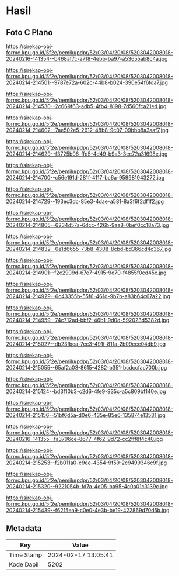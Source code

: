 # Hasil

## Foto C Plano

https://sirekap-obj-formc.kpu.go.id/5f2e/pemilu/pdpr/52/03/04/20/08/5203042008018-20240216-141354--b468af7c-a718-4ebb-ba97-a53655ab8c4a.jpg

https://sirekap-obj-formc.kpu.go.id/5f2e/pemilu/pdpr/52/03/04/20/08/5203042008018-20240214-214501--9787e72a-602c-44b8-b024-390e54f6fda7.jpg

https://sirekap-obj-formc.kpu.go.id/5f2e/pemilu/pdpr/52/03/04/20/08/5203042008018-20240214-214530--2c669f63-adb5-4fb4-8198-7d560fca21ed.jpg

https://sirekap-obj-formc.kpu.go.id/5f2e/pemilu/pdpr/52/03/04/20/08/5203042008018-20240214-214602--7ae502e5-2612-48b8-9c07-09bbb8a3aaf7.jpg

https://sirekap-obj-formc.kpu.go.id/5f2e/pemilu/pdpr/52/03/04/20/08/5203042008018-20240214-214629--f3725b06-ffd5-4d49-b9a3-3ec72a31698e.jpg

https://sirekap-obj-formc.kpu.go.id/5f2e/pemilu/pdpr/52/03/04/20/08/5203042008018-20240214-214700--c56e191d-281f-4117-bc6a-959981943272.jpg

https://sirekap-obj-formc.kpu.go.id/5f2e/pemilu/pdpr/52/03/04/20/08/5203042008018-20240214-214729--193ec3dc-85e3-4dae-a581-8a3f6f2df1f2.jpg

https://sirekap-obj-formc.kpu.go.id/5f2e/pemilu/pdpr/52/03/04/20/08/5203042008018-20240214-214805--6234d57a-6dcc-426b-9aa8-0bef0cc18a73.jpg

https://sirekap-obj-formc.kpu.go.id/5f2e/pemilu/pdpr/52/03/04/20/08/5203042008018-20240214-214832--0e1d6655-73b8-4308-8cbd-bd366cd4c367.jpg

https://sirekap-obj-formc.kpu.go.id/5f2e/pemilu/pdpr/52/03/04/20/08/5203042008018-20240214-214901--f2c2909d-67e7-4915-9d70-f4855f0cd45c.jpg

https://sirekap-obj-formc.kpu.go.id/5f2e/pemilu/pdpr/52/03/04/20/08/5203042008018-20240214-214929--6c43355b-55f6-461d-9b7b-a83b64c67a22.jpg

https://sirekap-obj-formc.kpu.go.id/5f2e/pemilu/pdpr/52/03/04/20/08/5203042008018-20240214-214959--74c712ad-bbf2-46b1-9d0d-592023d5382d.jpg

https://sirekap-obj-formc.kpu.go.id/5f2e/pemilu/pdpr/52/03/04/20/08/5203042008018-20240214-215027--db23fbca-7ec3-491f-811a-2b09ece04db9.jpg

https://sirekap-obj-formc.kpu.go.id/5f2e/pemilu/pdpr/52/03/04/20/08/5203042008018-20240214-215055--65af2a03-8615-4282-b351-bcdccfac700b.jpg

https://sirekap-obj-formc.kpu.go.id/5f2e/pemilu/pdpr/52/03/04/20/08/5203042008018-20240214-215124--bd3f10b3-c2d6-4fe9-935c-a5c809bf140e.jpg

https://sirekap-obj-formc.kpu.go.id/5f2e/pemilu/pdpr/52/03/04/20/08/5203042008018-20240214-215156--51bf6d5a-d0e6-435e-85e6-135874e13531.jpg

https://sirekap-obj-formc.kpu.go.id/5f2e/pemilu/pdpr/52/03/04/20/08/5203042008018-20240216-141355--fa3796ce-8677-4f62-9d72-cc2fff8f4c40.jpg

https://sirekap-obj-formc.kpu.go.id/5f2e/pemilu/pdpr/52/03/04/20/08/5203042008018-20240214-215253--f2b011a0-c9ee-4354-9f59-2c9499346c9f.jpg

https://sirekap-obj-formc.kpu.go.id/5f2e/pemilu/pdpr/52/03/04/20/08/5203042008018-20240214-215320--9221054b-fd7a-4d05-ba95-4c0a01c3139c.jpg

https://sirekap-obj-formc.kpu.go.id/5f2e/pemilu/pdpr/52/03/04/20/08/5203042008018-20240214-215439--f6215ea9-c0e0-4e3b-be19-422869d70d5b.jpg


## Metadata

| Key        | Value               |
| ---------- | ------------------- |
| Time Stamp | 2024-02-17 13:05:41 |
| Kode Dapil | 5202                |




